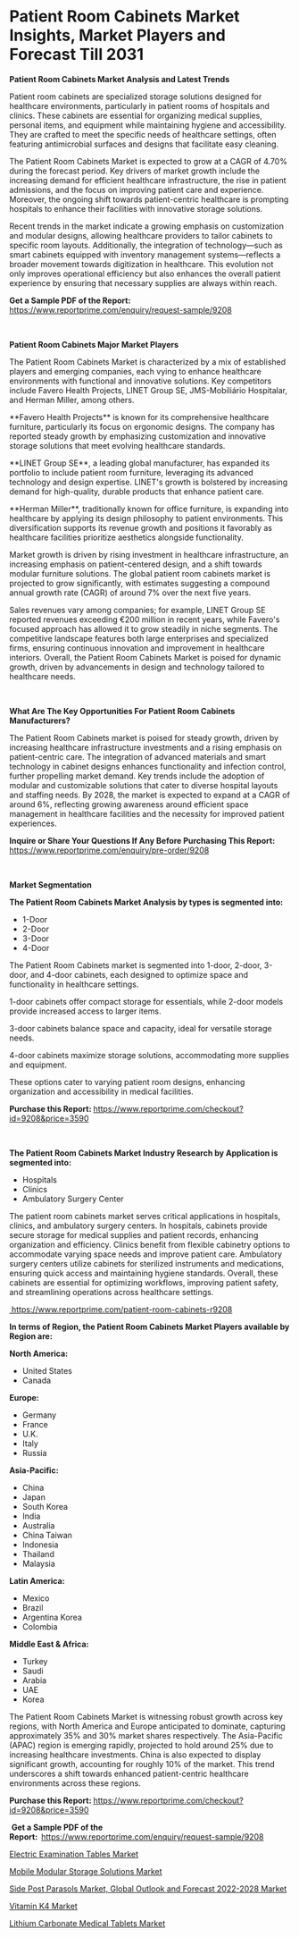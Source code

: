 <p><h1>Patient Room Cabinets Market Insights, Market Players and Forecast Till 2031</h1></p><p><strong>Patient Room Cabinets Market Analysis and Latest Trends</strong></p>
<p><p>Patient room cabinets are specialized storage solutions designed for healthcare environments, particularly in patient rooms of hospitals and clinics. These cabinets are essential for organizing medical supplies, personal items, and equipment while maintaining hygiene and accessibility. They are crafted to meet the specific needs of healthcare settings, often featuring antimicrobial surfaces and designs that facilitate easy cleaning. </p><p>The Patient Room Cabinets Market is expected to grow at a CAGR of 4.70% during the forecast period. Key drivers of market growth include the increasing demand for efficient healthcare infrastructure, the rise in patient admissions, and the focus on improving patient care and experience. Moreover, the ongoing shift towards patient-centric healthcare is prompting hospitals to enhance their facilities with innovative storage solutions. </p><p>Recent trends in the market indicate a growing emphasis on customization and modular designs, allowing healthcare providers to tailor cabinets to specific room layouts. Additionally, the integration of technology—such as smart cabinets equipped with inventory management systems—reflects a broader movement towards digitization in healthcare. This evolution not only improves operational efficiency but also enhances the overall patient experience by ensuring that necessary supplies are always within reach.</p></p>
<p><strong>Get a Sample PDF of the Report:&nbsp;</strong> <a href="https://www.reportprime.com/enquiry/request-sample/9208">https://www.reportprime.com/enquiry/request-sample/9208</a></p>
<p>&nbsp;</p>
<p><strong>Patient Room Cabinets Major Market Players</strong></p>
<p><p>The Patient Room Cabinets Market is characterized by a mix of established players and emerging companies, each vying to enhance healthcare environments with functional and innovative solutions. Key competitors include Favero Health Projects, LINET Group SE, JMS-Mobiliário Hospitalar, and Herman Miller, among others.</p><p>**Favero Health Projects** is known for its comprehensive healthcare furniture, particularly its focus on ergonomic designs. The company has reported steady growth by emphasizing customization and innovative storage solutions that meet evolving healthcare standards.</p><p>**LINET Group SE**, a leading global manufacturer, has expanded its portfolio to include patient room furniture, leveraging its advanced technology and design expertise. LINET's growth is bolstered by increasing demand for high-quality, durable products that enhance patient care.</p><p>**Herman Miller**, traditionally known for office furniture, is expanding into healthcare by applying its design philosophy to patient environments. This diversification supports its revenue growth and positions it favorably as healthcare facilities prioritize aesthetics alongside functionality.</p><p>Market growth is driven by rising investment in healthcare infrastructure, an increasing emphasis on patient-centered design, and a shift towards modular furniture solutions. The global patient room cabinets market is projected to grow significantly, with estimates suggesting a compound annual growth rate (CAGR) of around 7% over the next five years.</p><p>Sales revenues vary among companies; for example, LINET Group SE reported revenues exceeding €200 million in recent years, while Favero's focused approach has allowed it to grow steadily in niche segments. The competitive landscape features both large enterprises and specialized firms, ensuring continuous innovation and improvement in healthcare interiors. Overall, the Patient Room Cabinets Market is poised for dynamic growth, driven by advancements in design and technology tailored to healthcare needs.</p></p>
<p>&nbsp;</p>
<p><strong>What Are The Key Opportunities For Patient Room Cabinets Manufacturers?</strong></p>
<p><p>The Patient Room Cabinets market is poised for steady growth, driven by increasing healthcare infrastructure investments and a rising emphasis on patient-centric care. The integration of advanced materials and smart technology in cabinet designs enhances functionality and infection control, further propelling market demand. Key trends include the adoption of modular and customizable solutions that cater to diverse hospital layouts and staffing needs. By 2028, the market is expected to expand at a CAGR of around 6%, reflecting growing awareness around efficient space management in healthcare facilities and the necessity for improved patient experiences.</p></p>
<p><strong>Inquire or Share Your Questions If Any Before Purchasing This Report:</strong> <a href="https://www.reportprime.com/enquiry/pre-order/9208">https://www.reportprime.com/enquiry/pre-order/9208</a></p>
<p>&nbsp;</p>
<p><strong>Market Segmentation</strong></p>
<p><strong>The Patient Room Cabinets Market Analysis by types is segmented into:</strong></p>
<p><ul><li>1-Door</li><li>2-Door</li><li>3-Door</li><li>4-Door</li></ul></p>
<p><p>The Patient Room Cabinets market is segmented into 1-door, 2-door, 3-door, and 4-door cabinets, each designed to optimize space and functionality in healthcare settings. </p><p>1-door cabinets offer compact storage for essentials, while 2-door models provide increased access to larger items. </p><p>3-door cabinets balance space and capacity, ideal for versatile storage needs. </p><p>4-door cabinets maximize storage solutions, accommodating more supplies and equipment. </p><p>These options cater to varying patient room designs, enhancing organization and accessibility in medical facilities.</p></p>
<p><strong>Purchase this Report:&nbsp;</strong><a href="https://www.reportprime.com/checkout?id=9208&price=3590">https://www.reportprime.com/checkout?id=9208&price=3590</a></p>
<p>&nbsp;</p>
<p><strong>The Patient Room Cabinets Market Industry Research by Application is segmented into:</strong></p>
<p><ul><li>Hospitals</li><li>Clinics</li><li>Ambulatory Surgery Center</li></ul></p>
<p><p>The patient room cabinets market serves critical applications in hospitals, clinics, and ambulatory surgery centers. In hospitals, cabinets provide secure storage for medical supplies and patient records, enhancing organization and efficiency. Clinics benefit from flexible cabinetry options to accommodate varying space needs and improve patient care. Ambulatory surgery centers utilize cabinets for sterilized instruments and medications, ensuring quick access and maintaining hygiene standards. Overall, these cabinets are essential for optimizing workflows, improving patient safety, and streamlining operations across healthcare settings.</p></p>
<p><a href="https://www.reportprime.com/patient-room-cabinets-r9208">&nbsp;https://www.reportprime.com/patient-room-cabinets-r9208</a></p>
<p><strong>In terms of Region, the Patient Room Cabinets Market Players available by Region are:</strong></p>
<p>
    <p> <strong> North America: </strong>
        <ul>
            <li>United States</li>
            <li>Canada</li>
        </ul>
        </p> 
    <p> <strong> Europe: </strong>
        <ul>
            <li>Germany</li>
            <li>France</li>
            <li>U.K.</li>
            <li>Italy</li>
            <li>Russia</li>
        </ul>
        </p> 
    <p> <strong> Asia-Pacific: </strong>
        <ul>
            <li>China</li>
            <li>Japan</li>
            <li>South Korea</li>
            <li>India</li>
            <li>Australia</li>
            <li>China Taiwan</li>
            <li>Indonesia</li>
            <li>Thailand</li>
            <li>Malaysia</li>
        </ul>
        </p> 
    <p> <strong> Latin America: </strong>
        <ul>
            <li>Mexico</li>
            <li>Brazil</li>
            <li>Argentina Korea</li>
            <li>Colombia</li>
        </ul>
        </p> 
    <p> <strong> Middle East & Africa: </strong>
        <ul>
            <li>Turkey</li>
            <li>Saudi</li>
            <li>Arabia</li>
            <li>UAE</li>
            <li>Korea</li>
        </ul>
    </p>
    </p>
<p><p>The Patient Room Cabinets Market is witnessing robust growth across key regions, with North America and Europe anticipated to dominate, capturing approximately 35% and 30% market shares respectively. The Asia-Pacific (APAC) region is emerging rapidly, projected to hold around 25% due to increasing healthcare investments. China is also expected to display significant growth, accounting for roughly 10% of the market. This trend underscores a shift towards enhanced patient-centric healthcare environments across these regions.</p></p>
<p><strong>Purchase this Report: </strong><a href="https://www.reportprime.com/checkout?id=9208&price=3590">https://www.reportprime.com/checkout?id=9208&price=3590</a></p>
<p>&nbsp;<strong>Get a Sample PDF of the Report:&nbsp;&nbsp;</strong><a href="https://www.reportprime.com/enquiry/request-sample/9208">https://www.reportprime.com/enquiry/request-sample/9208</a></p>
<p><strong></strong></p>
<p><p><a href="https://github.com/olyy49keyt/Market-Research-Report-List-1/blob/main/electric-examination-tables-market.md">Electric Examination Tables Market</a></p><p><a href="https://www.linkedin.com/pulse/global-mobile-modular-storage-solutions-market-sector2024-bw63f?trackingId=bYnJhGviTqyNQlE4Q8wuEg%3D%3D">Mobile Modular Storage Solutions Market</a></p><p><a href="https://medium.com/@charityrice1939/the-global-side-post-parasols-market-global-outlook-and-forecast-2022-2028-market-identifies-f88ec9e0b73c">Side Post Parasols Market, Global Outlook and Forecast 2022-2028 Market</a></p><p><a href="https://www.linkedin.com/pulse/global-vitamin-k4-market-sector2024-2031-metrics-strategic-mborc?trackingId=WF5MCOWdRJat5sdQTKQn5w%3D%3D">Vitamin K4 Market</a></p><p><a href="https://issuu.com/reportprime-2/docs/lithium-carbonate-medical-tablets-m_5003c6115e6e69">Lithium Carbonate Medical Tablets Market</a></p></p>